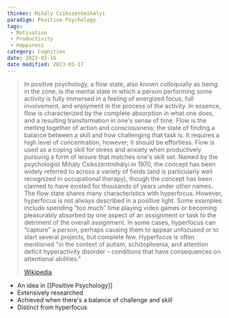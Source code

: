 ```yaml
---
thinker: Mihály Csíkszentmihályi
paradigm: Positive Psychology
tags:
 - Motivation
 - Productivity
 - Happiness
category: Cognition
date: 2023-03-16
date modified: 2023-03-17
---
```


> In positive psychology, a flow state, also known colloquially as being in the zone, is the mental state in which a person performing some activity is fully immersed in a feeling of energized focus, full involvement, and enjoyment in the process of the activity. In essence, flow is characterized by the complete absorption in what one does, and a resulting transformation in one's sense of time. Flow is the melting together of action and consciousness; the state of finding a balance between a skill and how challenging that task is. It requires a high level of concentration, however; it should be effortless. Flow is used as a coping skill for stress and anxiety when productively pursuing a form of leisure that matches one's skill set. Named by the psychologist Mihály Csíkszentmihályi in 1970, the concept has been widely referred to across a variety of fields (and is particularly well recognized in occupational therapy), though the concept has been claimed to have existed for thousands of years under other names. The flow state shares many characteristics with hyperfocus. However, hyperfocus is not always described in a positive light. Some examples include spending “too much” time playing video games or becoming pleasurably absorbed by one aspect of an assignment or task to the detriment of the overall assignment. In some cases, hyperfocus can “capture” a person, perhaps causing them to appear unfocused or to start several projects, but complete few. Hyperfocus is often mentioned "in the context of autism, schizophrenia, and attention deficit hyperactivity disorder – conditions that have consequences on attentional abilities."
>
> [Wikipedia](https://en.wikipedia.org/wiki/Flow%20(psychology))

- An idea in [[Positive Psychology]]
- Extensively researched
- Achieved when there's a balance of challenge and skill
- Distinct from hyperfocus